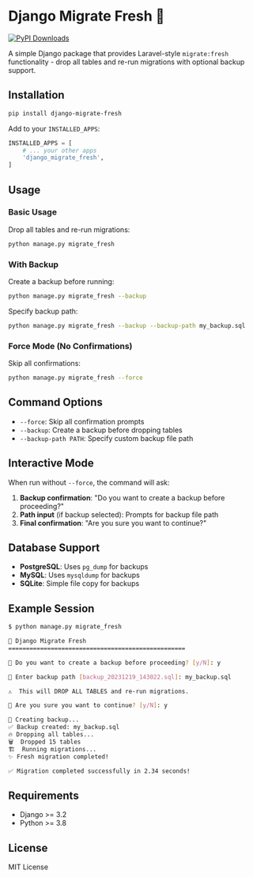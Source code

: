 # Django Migrate Fresh 🚀

[![PyPI Downloads](https://static.pepy.tech/personalized-badge/django-migrate-fresh?period=total&units=INTERNATIONAL_SYSTEM&left_color=GREY&right_color=BLUE&left_text=Installs)](https://pepy.tech/projects/django-migrate-fresh)

A simple Django package that provides Laravel-style `migrate:fresh` functionality - drop all tables and re-run migrations with optional backup support.

## Installation

```bash
pip install django-migrate-fresh
```

Add to your `INSTALLED_APPS`:

```python
INSTALLED_APPS = [
    # ... your other apps
    'django_migrate_fresh',
]
```

## Usage

### Basic Usage

Drop all tables and re-run migrations:

```bash
python manage.py migrate_fresh
```

### With Backup

Create a backup before running:

```bash
python manage.py migrate_fresh --backup
```

Specify backup path:

```bash
python manage.py migrate_fresh --backup --backup-path my_backup.sql
```

### Force Mode (No Confirmations)

Skip all confirmations:

```bash
python manage.py migrate_fresh --force
```

## Command Options

- `--force`: Skip all confirmation prompts
- `--backup`: Create a backup before dropping tables
- `--backup-path PATH`: Specify custom backup file path

## Interactive Mode

When run without `--force`, the command will ask:

1. **Backup confirmation**: "Do you want to create a backup before proceeding?"
2. **Path input** (if backup selected): Prompts for backup file path
3. **Final confirmation**: "Are you sure you want to continue?"

## Database Support

- **PostgreSQL**: Uses `pg_dump` for backups
- **MySQL**: Uses `mysqldump` for backups  
- **SQLite**: Simple file copy for backups

## Example Session

```bash
$ python manage.py migrate_fresh

🚀 Django Migrate Fresh
==================================================

💾 Do you want to create a backup before proceeding? [y/N]: y

📁 Enter backup path [backup_20231219_143022.sql]: my_backup.sql

⚠️  This will DROP ALL TABLES and re-run migrations.

🤔 Are you sure you want to continue? [y/N]: y

💾 Creating backup...
✅ Backup created: my_backup.sql
🔥 Dropping all tables...
🗑️  Dropped 15 tables
🏗️  Running migrations...
✨ Fresh migration completed!

✅ Migration completed successfully in 2.34 seconds!
```

## Requirements

- Django >= 3.2
- Python >= 3.8

## License

MIT License
